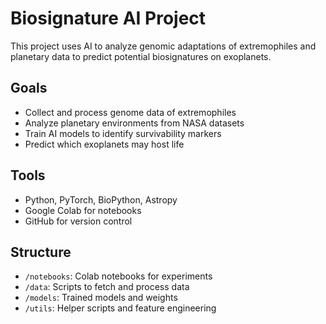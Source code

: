 # Biosignature AI Project

This project uses AI to analyze genomic adaptations of extremophiles and planetary data to predict potential biosignatures on exoplanets.

## Goals
- Collect and process genome data of extremophiles
- Analyze planetary environments from NASA datasets
- Train AI models to identify survivability markers
- Predict which exoplanets may host life

## Tools
- Python, PyTorch, BioPython, Astropy
- Google Colab for notebooks
- GitHub for version control

## Structure
- `/notebooks`: Colab notebooks for experiments
- `/data`: Scripts to fetch and process data
- `/models`: Trained models and weights
- `/utils`: Helper scripts and feature engineering

